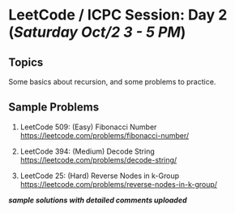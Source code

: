 # LeetCode / ICPC Session: Day 2 (***Saturday Oct/2 3 - 5 PM***)

## Topics
Some basics about recursion, and some problems to practice.

## Sample Problems

1. LeetCode 509: (Easy) Fibonacci Number 
https://leetcode.com/problems/fibonacci-number/  

2. LeetCode 394: (Medium) Decode String  
https://leetcode.com/problems/decode-string/  

3. LeetCode 25: (Hard) Reverse Nodes in k-Group  
https://leetcode.com/problems/reverse-nodes-in-k-group/  

___sample solutions with detailed comments uploaded___